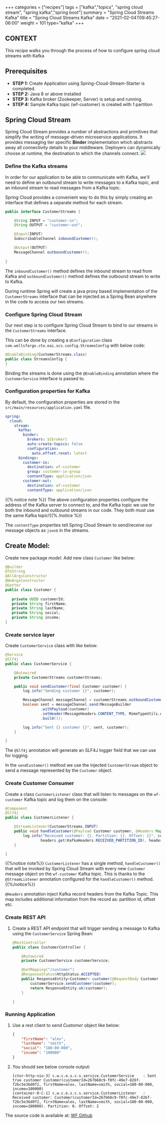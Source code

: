 +++
categories = ["recipes"]
tags = ["kafka","topics", "spring cloud stream", "spring kafka","spring boot"]
summary = "Spring Cloud Streams Kafka"
title = "Spring Cloud Streams Kafka"
date = "2021-02-04T09:45:27-06:00"
weight = 101
type="kafka"
+++

## CONTEXT
This recipe walks you through the process of how to configure spring cloud streams with Kafka

## Prerequisites


- **STEP 1:** Create Application using Spring-Cloud-Stream-Starter is completed.
- **STEP 2:** Java 8 or above installed
- **STEP 3:** Kafka broker (Zookeeper, Server) is setup and running.
- **STEP 4:** Sample Kafka topic (wf-customer) is created with 1 partition


## Spring Cloud Stream
Spring Cloud Stream provides a number of abstractions and primitives that simplify the writing of message-driven microservice applications. 
It provides messaging tier specific **Binder** implementation which abstracts away all connectivity details to your middleware. 
Deployers can dynamically choose at runtime, the destination to which the channels connect. 
![](/images/scs.png)


### Define the Kafka streams

In order for our application to be able to communicate with Kafka, we'll need to define an outbound stream to write 
messages to a Kafka topic, and an inbound stream to read messages from a Kafka topic.

Spring Cloud provides a convenient way to do this by simply creating an interface that defines a separate method 
for each stream.

```java
public interface CustomerStreams {

    String INPUT = "customer-in";
    String OUTPUT = "customer-out";

    @Input(INPUT)
    SubscribableChannel inboundCustomer();

    @Output(OUTPUT)
    MessageChannel outboundCustomer();
    
}
```

The ```inboundCustomer()``` method defines the inbound stream to read from Kafka and ```outboundCustomer()``` method defines 
the outbound stream to write to Kafka.

During runtime Spring will create a java proxy based implementation of the ```CustomerStreams``` interface that 
can be injected as a Spring Bean anywhere in the code to access our two streams. 

### Configure Spring Cloud Stream

Our next step is to configure Spring Cloud Stream to bind to our streams in the ```CustomerStreams``` interface. 

This can be done by creating a ```@Configuration``` class ```com.wellsfargo.cto.eai.scs.config.StreamsConfig``` with 
below code:

```java
@EnableBinding(CustomerStreams.class)
public class StreamsConfig {
}
```

Binding the streams is done using the ```@EnableBinding``` annotation where the ```CustomerService``` interface is passed to.

### Configuration properties for Kafka

By default, the configuration properties are stored in the ```src/main/resources/application.yaml``` file.

```yaml
spring:
  cloud:
    stream:
      kafka:
        binder:
          brokers: ${broker}
          auto-create-topics: false
          configuration:
            auto.offset.reset: latest
      bindings:
        customer-in:
          destination: wf-customer
          group: customer-in-group
          contentType: application/json
        customer-out:
          destination: wf-customer
          contentType: application/json
```          
{{% notice note %}}
The above configuration properties configure the address of the Kafka server to connect to, and the Kafka topic we use 
for both the inbound and outbound streams in our code. They both must use the same Kafka topic!{{% /notice %}}

The ```contentType``` properties tell Spring Cloud Stream to send/receive our message objects as ```json```s in the streams.

## Create Model:

Create new package _model_. Add new class `Customer` like below:
```java
@Builder
@ToString
@AllArgsConstructor
@NoArgsConstructor
@Getter
public class Customer {
    
   private UUID customerId;
   private String firstName;
   private String lastName;
   private String social;
   private String income;
}    
```

### Create service layer 

Create ```CustomerService``` class with like below:

```java
@Service
@Slf4j
public class CustomerService {

    @Autowired
    private CustomerStreams customerStreams;

    public void sendCustomer(final Customer customer) {
        log.info("Sending customer {}", customer);

        MessageChannel messageChannel = customerStreams.outboundCustomer();
        boolean sent = messageChannel.send(MessageBuilder
                .withPayload(customer)
                .setHeader(MessageHeaders.CONTENT_TYPE, MimeTypeUtils.APPLICATION_JSON)
                .build());

        log.info("Sent {} customer {}", sent, customer);
    }

}
```

The ```@Slf4j``` annotation will generate an SLF4J logger field that we can use for logging.

In the ```sendCustomer()``` method we use the injected ```CustomerStream``` object to send a message represented by the ```Customer``` object.

### Create Customer Consumer

Create a  class ```CustomerListener``` class that will listen to messages on the ```wf-customer``` Kafka topic and log them on the console:

```java
@Component
@Slf4j
public class CustomerListener {

    @StreamListener(CustomerStreams.INPUT)
    public void handleCustomer(@Payload Customer customer, @Headers Map<String, Object> headers) {
        log.info("Received customer: {}. Partition: {}. Offset: {}", customer,
                headers.get(KafkaHeaders.RECEIVED_PARTITION_ID), headers.get(KafkaHeaders.OFFSET));
    }

}
```

{{%notice note%}}
```CustomerListener``` has a single method, ```handleCustomer()``` that will be invoked by Spring Cloud Stream with 
every new ```Customer``` message object on the ```wf-customer``` Kafka topic. This is thanks to the ```@StreamListener``` annotation 
configured for the ```handleCustomer()``` method. {{%/notice%}}

```@Headers``` annotation inject Kafka record headers from the Kafka Topic. This map includes additional information from
the record as: partition id, offset etc.

### Create REST API

1. Create a REST API endpoint that will trigger sending a message to Kafka using the ```CustomerService``` Spring Bean:

    ```java
    @RestController
    public class CustomerController {
    
        @Autowired
        private CustomerService customerService;
    
        @GetMapping("/customer")
        @ResponseStatus(HttpStatus.ACCEPTED)
        public ResponseEntity<Customer> customer(@RequestBody Customer Customer) {
            customerService.sendCustomer(customer);
            return ResponseEntity.ok(customer);
        }
    
    }
    ```

### Running Application

1. Use a rest client to send _Customer_ object like below:

    ```json
    {
        "firstName": "alex",
        "lastName": "smith",
        "social": "180-00-000",
        "income": "100000"
    }
    ```

1. You should see below console output:

    ```shell script
    [ctor-http-nio-3] c.w.c.e.s.c.s.service.CustomerService    : Sent true customer Customer(customerId=267b68c9-f0fc-49e7-826f-f2bc5e36d0f2, firstName=alex, lastName=smith, social=180-00-000, income=100000)
    [container-0-C-1] c.w.c.e.s.c.s.service.CustomerListener   : Received customer: Customer(customerId=267b68c9-f0fc-49e7-826f-f2bc5e36d0f2, firstName=alex, lastName=smith, social=180-00-000, income=100000). Partition: 0. Offset: 2
    ```

The source code is available at: [WF Github](http://hop.hosting.wellsfargo.com/spring-cloud-stream-kafka)
